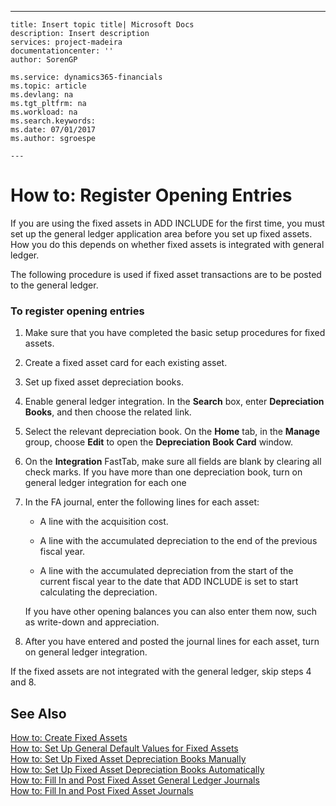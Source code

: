 ---
    title: Insert topic title| Microsoft Docs
    description: Insert description
    services: project-madeira
    documentationcenter: ''
    author: SorenGP

    ms.service: dynamics365-financials
    ms.topic: article
    ms.devlang: na
    ms.tgt_pltfrm: na
    ms.workload: na
    ms.search.keywords:
    ms.date: 07/01/2017
    ms.author: sgroespe

    ---
# How to: Register Opening Entries
If you are using the fixed assets in ADD INCLUDE<!--[!INCLUDE[navnow](../ApplicationDesign/includes/navnow_md.md)]--> for the first time, you must set up the general ledger application area before you set up fixed assets. How you do this depends on whether fixed assets is integrated with general ledger.  
  
 The following procedure is used if fixed asset transactions are to be posted to the general ledger.  
  
### To register opening entries  
  
1.  Make sure that you have completed the basic setup procedures for fixed assets.  
  
2.  Create a fixed asset card for each existing asset.  
  
3.  Set up fixed asset depreciation books.  
  
4.  Enable general ledger integration. In the **Search** box, enter **Depreciation Books**, and then choose the related link.  
  
5.  Select the relevant depreciation book. On the **Home** tab, in the **Manage** group, choose **Edit** to open the **Depreciation Book Card** window.  
  
6.  On the **Integration** FastTab, make sure all fields are blank by clearing all check marks. If you have more than one depreciation book, turn on general ledger integration for each one  
  
7.  In the FA journal, enter the following lines for each asset:  
  
    -   A line with the acquisition cost.  
  
    -   A line with the accumulated depreciation to the end of the previous fiscal year.  
  
    -   A line with the accumulated depreciation from the start of the current fiscal year to the date that ADD INCLUDE<!--[!INCLUDE[navnow](../ApplicationDesign/includes/navnow_md.md)]--> is set to start calculating the depreciation.  
  
     If you have other opening balances you can also enter them now, such as write-down and appreciation.  
  
8.  After you have entered and posted the journal lines for each asset, turn on general ledger integration.  
  
 If the fixed assets are not integrated with the general ledger, skip steps 4 and 8.  
  
## See Also  
 [How to: Create Fixed Assets](../Finance/how-to-create-fixed-assets.md)   
 [How to: Set Up General Default Values for Fixed Assets](../Finance/how-to-set-up-general-default-values-for-fixed-assets.md)   
 [How to: Set Up Fixed Asset Depreciation Books Manually](../Finance/how-to-set-up-fixed-asset-depreciation-books-manually.md)   
 [How to: Set Up Fixed Asset Depreciation Books Automatically](../Finance/how-to-set-up-fixed-asset-depreciation-books-automatically.md)   
 [How to: Fill In and Post Fixed Asset General Ledger Journals](../Finance/how-to-fill-in-and-post-fixed-asset-general-ledger-journals.md)   
 [How to: Fill In and Post Fixed Asset Journals](../Finance/how-to-fill-in-and-post-fixed-asset-journals.md)
